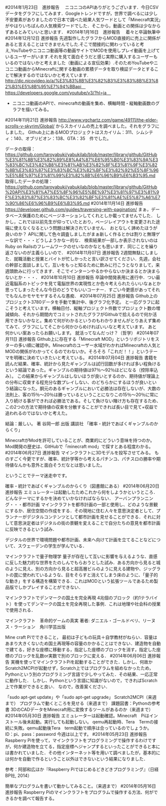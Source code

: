 #2014年1月23日　進捗報告
　ニコニコのAPIありがとうございます．今日CSVデータをグラフにしてみます．Googleトレンドですが，世界で調べるには少し不安要素がありましたので日本で調べた結果人気ワードとして「Minecraft実況」がやはりいちばんの人気検索ワードでした．そこから，動画との関係は少なからずあるとみていいと思います．
#2014年1月16日　進捗報告
　着々と卒論執筆中
#2014年12月12日 進捗報告
 先週製作したグラフからMOD直接的に売上に関係があると言えることはできませんでした.そこで間接的に関わっていると考え,YouTubeやニコニコ動画等の動画サイトでMODを使用しプレイ動画を上げているユーザーがいます.それを見て面白そうだと感じ実際に購入するユーザーもいるのではないかと考えました（動画による宣伝効果）.そのためYouTubeやニコニコ動画からMinecraftに関する動画の累積データを取り検証データとすることで解決するのではないかと考えています.
http://dic.nicovideo.jp/a/%E3%83%8B%E3%82%B3%E3%83%8B%E3%82%B3%E5%8B%95%E7%94%BBapi　
https://developers.google.com/youtube/v3/?hl=ja　

* ニコニコ動画のAPIで、minecraftの動画を集め、横軸時間・縦軸動画数のグラフを描いてみる。

#2014年11月21日 進捗報告
http://www.vgchartz.com/game/49111/the-elder-scrolls-v-skyrim/Global/ からスカイリムの売上を調べました。それをグラフにしました。 Github上にあるMODプロジェクトはスカイリム：311、シムシティ：140、オブリビオン：138、GTA：35　件でした。

データの取得： https://github.com/taroyabuki/yabukilab/blob/master/library/github/GitHub%E3%81%8B%E3%82%89%E8%A4%87%E6%95%B0%E3%83%9A%E3%83%BC%E3%82%B8%E3%81%AB%E3%82%8F%E3%81%9F%E3%82%8B%E3%83%87%E3%83%BC%E3%82%BF%E3%82%92%E5%8F%96%E5%BE%97%E3%81%99%E3%82%8B%E6%96%B9%E6%B3%95.md
取得したデータの処理：https://github.com/taroyabuki/yabukilab/blob/master/library/github/GitHub%20API%E3%81%A7%E5%8F%96%E5%BE%97%E3%81%97%E3%81%9F%E3%83%87%E3%83%BC%E3%82%BF%E3%81%AE%E5%87%A6%E7%90%86%E6%96%B9%E6%B3%95.md
#2014年11月14日 進捗報告
https://developer.github.com/guides/traversing-with-pagination/ まぁ，データベース保護のためにページネーションしてくれとしか載ってませんでした． しかし，これでは以前先生が仰っていたとおり，ページレイアウトを変更された途端に使えなくなるという問題は解決されていません． おとなしく諦めたほうが良いのか？ APIに関して色々調査しましたがまぁ新しく作るとかは割りと無理ゲーな訳で・・・どうしようかなー的な． 検索結果が一部しか表示されないのはRuby on Railsのフレームワークのせいなのかなとも思います．同じことを繰り返さないのが主義らしいので．
#2014年11月07日 進捗報告
2週間無駄にしました．就職活動と授業とバイトが忙しかったと言い訳させてください．先週，会社の幹部と面談しまして，互いをもっと知るために飲みに行こうとなりまして，来週頭飲みに行ってきます．そこでインターンやるかやらないか決まるとか決まらないとか・・・．
#2014年10月10日 進捗報告
卒論中間発表用に進行中．つい最近電脳系のトピックを見て電脳世界の実現性とか色々考えられたらいいなぁとか思ってしまったそんな今日のどうでもいいコーナー．すごい今更感があってそれでもなんかモヤモヤするそんな愚痴．
#2014年07月25日 進捗報告
Github上のプロジェクト3780データを手動で集計中、後グラフ化予定。 と一応グラフに起こそうと考えています。横軸日付、縦軸プロジェクト件数でプロジェクト数の増減傾向、それから期間内でコミットされたグラフがGithubで拾えるので何か活用できないかなと。集めて何がわかるというのもわかりませんがとりあえず集めてみて、グラフにしてそこから何かひらめければいいなと考えています。 あと何かいい案あったらお願いします。 就活ってなんだっけ？（哲学）
#2014年07月11日 進捗報告
Github上に存在する「Minecraft MOD」というリポジトリをスターの多い順に確認中。Minecraftのユーザー水域がわかればMinecraftの人気とMODの関係がわかってくるのでわないか。そろそろ「これだ！！」というテーマを明確に決めていきたいと考えている。
#2014年07月04日 進捗報告
書籍を読んだ結果、確率、統計から見たギャンブルは試行回数が多ければ多い程負けるという結論であった。ギャンブルの期待値は97％～92％ほどになる（控除率込み）。 この結果からギャンブルはしないほうが良いとするのか、期待値が理論上の分布に収束する程充分な数プレイしない、のどちらかにするほうが良いという結論になった。胴元のあるギャンブルにおいて必勝法は存在しないが、大数の法則上、客の15％～20％は勝っているということになりこの15％～20％に常に入り続ける事ができれば必勝法である。そして負けない賭け方も存在するため、この2つの方法で期待値の収束を分散することができれば長い目で見て+収益で追われるのではないかと考えた。

結論：厳しい。 著 谷岡一郎 出版 講談社 「確率・統計であばくギャンブルのからくり」

MinecraftがModを許可していることが、商業的にどういう意味を持つのか。Mod開発の歴史は、GitHubで「minecraft mod」で探すとある程度わかる。
#2014年06月27日 進捗報告
マインクラフトに3Dモデルを投写させてみる。 ものすごく今更ですが、確率、統計学等から考えるパチンコ、パチスロの勝率や期待値なんかも意外と面白そうだなとは思いました。

ということでテーマ迷走中です。

確率・統計であばくギャンブルのからくり（図書館にある）
#2014年06月20日 進捗報告
エミュレーターは起動したためこれから何をしようかというところ．どんなテーマにするかを決めていかなければならない． アーバンプランニング・・・都市計画 マインクラフトを都市計画の一部と使用し、どのような景観にするか、居住空間の作成をする．その現地に住む人々を意思決定者として、プランナーがデジタルコンテンツとして都市計画を見せることができる．それに対して意思決定者はデジタルの街の景観を変えることで自分たちの意見を都市計画に反映できるという試み．

デジタルの世界で環境問題や都市計画、未来へ向けて計画を立てることなどについて、スウェーデンの学生が学んでいる．

マインクラフトで量子物理学 量子が存在して互いに影響を与えるような、直感に反した魅力的な世界をたのしんでもらおうとした試み．ある方向から見ると城のように見え、別の方向から見ると超高層ビルのように見える建物や、ジッグラトの罠に使われているような、目をそらすと消えてしまう床のように、「量子的な動き」をする構造を構築できる．これはMODという拡張ツールであるため製品版でしかプレイすることができない．

マインクラフトでデンマークの国土を完全再現 4兆個のブロック（約1テラバイト）を使ってデンマークの国土を完全再現した事例．これは地理や社会科の授業で使用される．

マインクラフト　革命的ゲームの真実 著者: ダニエル・ゴールドベリ、リーヌス・ラーション　角川学芸出版

Mine craft Piでできること， 最初は子どもの玩具＋自学教材がねらい．容量はあまり大きくないため国土再現等の容量のかかることはできない．建造物を自動で建てる，好きな座標に移動する，指定した座標のブロックを消す，指定した座標のブロックを乱数or実数で別のブロックに変える．
#2014年06月06日 進捗報告
実機を使ってマインクラフトPiを起動することができた．しかし、何故かScratch2MCPIが起動せず，Scratch上ではプログラムを組めなかったため，Pythonという別のプログラミング言語で少しやってみた．その結果、一応正常に動作した． しかし、Pythonという言語に知識がないので，できればScratch上で作業ができると良い． なので，改善案ください．

「sudo apt-get update」や「sudo apt-get upgrade」
Scratch2MCPI（来週まで）
プログラムで動くところを見せる（来週まで）
課題図書：Pythonの参考書
3DのCADデータをMinecraft用に変換するツールがあるのか（来週まで）
#2014年05月30日 進捗報告
エミュレーターは起動確認。Minecraft　Piはインストール後未起動。実行しても起動しない。 qemu再起動時、Tera　Termの接続に失敗。qemu起動後Tera　term起動で順序は合っているのでしょうか。 ID：pi、pass：password 今週は以上です。
#2014年05月23日 進捗報告
Raspberry Piを使って，マインクラフトをプログラミングで操作するわけですが，何か建造物を立てる，指定座標へジャンプするといったことができると本には書かれていました．その他インターネット等を用いて調べましたが，基本的には何かを自動で作るということ以外はできないという結果になりました．

参考：阿部和広ほか『Raspberry Piではじめるどきどきプログラミング』（日経BP社, 2014）

簡単なプログラムを書いて動かしてみること。（来週まで）
#2014年05月16日 進捗報告
Raspberry Piのマインクラフトをプログラムで操作する方法、何ができるかを調べて報告する。


